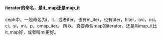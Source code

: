 #### iterator的命名，是it_map还是map_it
ceph中，一般命名为i，it，或者iter，也有m_iter，也有titer，hiter，ovi，csi，ci，si，mi，p，omap_iter。
所以，真要命名map的iterator，还是叫map_it比it_map好，或者叫mi更好。
